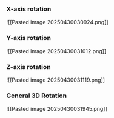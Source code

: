 ### X-axis rotation
![[Pasted image 20250430030924.png]]

### Y-axis rotation
![[Pasted image 20250430031012.png]]

### Z-axis rotation
![[Pasted image 20250430031119.png]]

### General 3D Rotation
![[Pasted image 20250430031945.png]]
